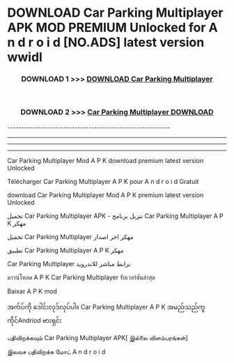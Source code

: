# DOWNLOAD Car Parking Multiplayer  APK MOD PREMIUM Unlocked for A n d r o i d [NO.ADS] latest version wwidl 



<div align="center">

<h3>DOWNLOAD 1 >>> <a href="https://getmod2.web.app/?judul=Car Parking Multiplayer ">DOWNLOAD Car Parking Multiplayer </a></h3><br>

<h3>DOWNLOAD 2 >>> <a href="https://getmod2.web.app/?judul=Car Parking Multiplayer ">Car Parking Multiplayer  DOWNLOAD </a></h3>

</div>
----------------------------------------------------------

----------------------------------------------------------

----------------------------------------------------------

----------------------------------------------------------

Car Parking Multiplayer  Mod A P K download premium latest version Unlocked

Télécharger Car Parking Multiplayer  A P K pour A n d r o i d Gratuit

download Car Parking Multiplayer  Mod A P K premium latest version Unlocked

تحميل Car Parking Multiplayer  APK - تنزيل برنامج Car Parking Multiplayer  A P K مهكر

تحميل Car Parking Multiplayer  مهكر اخر اصدار

تطبيق Car Parking Multiplayer  A P K مهكر

Car Parking Multiplayer  برابط مباشر للاندرويد

ดาวน์โหลด A P K Car Parking Multiplayer  รับเวอร์ชันล่าสุด

Baixar A P K mod

အက်ပ်ကို ဒေါင်းလုဒ်လုပ်ပါ။ Car Parking Multiplayer  A P K အမည်သည်ကူကိုင်Andriod ဗားရှင်း

பதிவிறக்கவும் Car Parking Multiplayer  APK[ இல்லை விளம்பரங்கள்] 
 
இலவச பதிவிறக்க மோட் A n d r o i d



